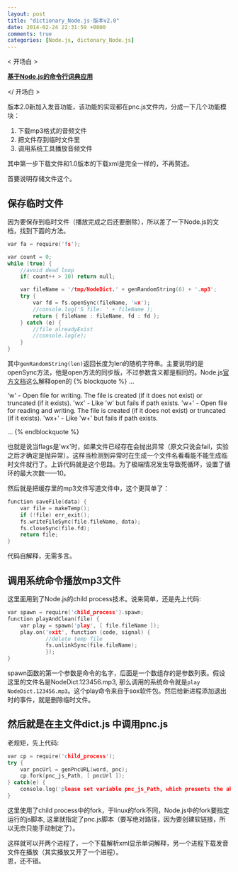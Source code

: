 ```yaml
---
layout: post
title: "dictionary_Node.js-版本v2.0"
date: 2014-02-24 22:31:59 +0800
comments: true
categories: [Node.js, dictonary_Node.js]
---
```


&lt; 开场白 &gt;

[**基于Node.js的命令行词典应用**][0]

&lt;/ 开场白 &gt;

版本2.0新加入发音功能，该功能的实现都在pnc.js文件内，分成一下几个功能模块：

1. 下载mp3格式的音频文件
2. 把文件存到临时文件里
3. 调用系统工具播放音频文件

<!--more-->
其中第一步下载文件和1.0版本的下载xml是完全一样的，不再赘述。

首要说明存储文件这个。

## 保存临时文件
因为要保存到临时文件（播放完成之后还要删除），所以差了一下Node.js的文档，找到下面的方法。

``` cpp 
var fa = require('fs');

var count = 0;
while (true) {
	//avoid dead loop
	if( count++ > 10) return null;

	var fileName = '/tmp/NodeDict.' + genRandomString(6) + '.mp3';
	try {
		var fd = fs.openSync(fileName, 'wx');
		//console.log('S file: ' + fileName );
		return { fileName : fileName, fd : fd };
	} catch (e) {
		//file alreadyExist
		//console.log(e);
	}
}
```

其中`genRandomString(len)`返回长度为len的随机字符串。主要说明的是openSync方法，他是open方法的同步版，不过参数含义都是相同的。Node.js[官方文档][1]这么解释open的
{% blockquote %}
...

'w' - Open file for writing. The file is created (if it does not exist) or truncated (if it exists).
'wx' - Like 'w' but fails if path exists.
'w+' - Open file for reading and writing. The file is created (if it does not exist) or truncated (if it exists).
'wx+' - Like 'w+' but fails if path exists.

...
{% endblockquote %}

也就是说当flags是'wx'时，如果文件已经存在会抛出异常（原文只说会fail，实验之后才确定是抛异常）。这样当检测到异常时在生成一个文件名看看能不能生成临时文件就行了。上诉代码就是这个思路。为了极端情况发生导致死循环，设置了循环的最大次数——10。

然后就是把缓存里的mp3文件写道文件中，这个更简单了：

``` cpp
function saveFile(data) {
	var file = makeTemp();
	if (!file) err_exit();
	fs.writeFileSync(file.fileName, data);
	fs.closeSync(file.fd);
	return file;
}
```
代码自解释，无需多言。

## 调用系统命令播放mp3文件
这里面用到了Node.js的child process技术。说来简单，还是先上代码:

```cpp
var spawn = require('child_process').spawn;
function playAndClean(file) {
	var play = spawn('play', [ file.fileName ]);
	play.on('exit', function (code, signal) {
			//delete temp file
			fs.unlinkSync(file.fileName);
			});
}
```
spawn函数的第一个参数是命令的名字，后面是一个数组存的是参数列表。假设这里的文件名是NodeDict.123456.mp3, 那么调用的系统命令就是`play NodeDict.123456.mp3`。这个play命令来自于sox软件包。然后给新进程添加退出时的事件，就是删除临时文件。

## 然后就是在主文件dict.js 中调用pnc.js
老规矩，先上代码:

```cpp 
var cp = require('child_process');
try {
	var pncUrl = genPncURL(word, pnc);
	cp.fork(pnc_js_Path, [ pncUrl ]);
} catch(e) {
	console.log('please set variable pnc_js_Path, which presents the absolute path of pnc.js');
}
```
这里使用了child process中的fork，于linux的fork不同，Node.js中的fork要指定运行的js脚本, 这里就指定了pnc.js脚本（要写绝对路径，因为要创建软链接，所以无奈只能手动制定了）。

这样就可以开两个进程了，一个下载解析xml显示单词解释，另一个进程下载发音文件在播放（其实播放又开了一个进程）。  
恩，还不错。


[0]:https://github.com/LanderlYoung/Dictinoary_Node.js
[1]:http://www.nodejs.org/api/fs.html#fs_fs_open_path_flags_mode_callback
